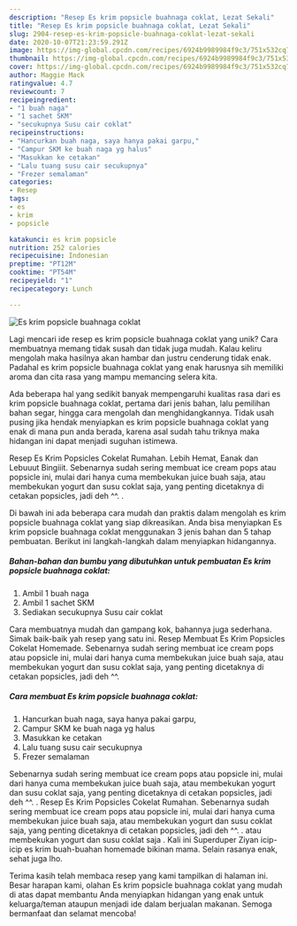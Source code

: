 ```yaml
---
description: "Resep Es krim popsicle buahnaga coklat, Lezat Sekali"
title: "Resep Es krim popsicle buahnaga coklat, Lezat Sekali"
slug: 2904-resep-es-krim-popsicle-buahnaga-coklat-lezat-sekali
date: 2020-10-07T21:23:59.291Z
image: https://img-global.cpcdn.com/recipes/6924b9989984f9c3/751x532cq70/es-krim-popsicle-buahnaga-coklat-foto-resep-utama.jpg
thumbnail: https://img-global.cpcdn.com/recipes/6924b9989984f9c3/751x532cq70/es-krim-popsicle-buahnaga-coklat-foto-resep-utama.jpg
cover: https://img-global.cpcdn.com/recipes/6924b9989984f9c3/751x532cq70/es-krim-popsicle-buahnaga-coklat-foto-resep-utama.jpg
author: Maggie Mack
ratingvalue: 4.7
reviewcount: 7
recipeingredient:
- "1 buah naga"
- "1 sachet SKM"
- "secukupnya Susu cair coklat"
recipeinstructions:
- "Hancurkan buah naga, saya hanya pakai garpu,"
- "Campur SKM ke buah naga yg halus"
- "Masukkan ke cetakan"
- "Lalu tuang susu cair secukupnya"
- "Frezer semalaman"
categories:
- Resep
tags:
- es
- krim
- popsicle

katakunci: es krim popsicle 
nutrition: 252 calories
recipecuisine: Indonesian
preptime: "PT12M"
cooktime: "PT54M"
recipeyield: "1"
recipecategory: Lunch

---
```



![Es krim popsicle buahnaga coklat](https://img-global.cpcdn.com/recipes/6924b9989984f9c3/751x532cq70/es-krim-popsicle-buahnaga-coklat-foto-resep-utama.jpg)

Lagi mencari ide resep es krim popsicle buahnaga coklat yang unik? Cara membuatnya memang tidak susah dan tidak juga mudah. Kalau keliru mengolah maka hasilnya akan hambar dan justru cenderung tidak enak. Padahal es krim popsicle buahnaga coklat yang enak harusnya sih memiliki aroma dan cita rasa yang mampu memancing selera kita.

Ada beberapa hal yang sedikit banyak mempengaruhi kualitas rasa dari es krim popsicle buahnaga coklat, pertama dari jenis bahan, lalu pemilihan bahan segar, hingga cara mengolah dan menghidangkannya. Tidak usah pusing jika hendak menyiapkan es krim popsicle buahnaga coklat yang enak di mana pun anda berada, karena asal sudah tahu triknya maka hidangan ini dapat menjadi suguhan istimewa.

Resep Es Krim Popsicles Cokelat Rumahan. Lebih Hemat, Eanak dan Lebuuut Bingiiit. Sebenarnya sudah sering membuat ice cream pops atau popsicle ini, mulai dari hanya cuma membekukan juice buah saja, atau membekukan yogurt dan susu coklat saja, yang penting dicetaknya di cetakan popsicles, jadi deh ^^. .


Di bawah ini ada beberapa cara mudah dan praktis dalam mengolah es krim popsicle buahnaga coklat yang siap dikreasikan. Anda bisa menyiapkan Es krim popsicle buahnaga coklat menggunakan 3 jenis bahan dan 5 tahap pembuatan. Berikut ini langkah-langkah dalam menyiapkan hidangannya.

<!--inarticleads1-->

##### Bahan-bahan dan bumbu yang dibutuhkan untuk pembuatan Es krim popsicle buahnaga coklat:

1. Ambil 1 buah naga
1. Ambil 1 sachet SKM
1. Sediakan secukupnya Susu cair coklat


Cara membuatnya mudah dan gampang kok, bahannya juga sederhana. Simak baik-baik yah resep yang satu ini. Resep Membuat Es Krim Popsicles Cokelat Homemade. Sebenarnya sudah sering membuat ice cream pops atau popsicle ini, mulai dari hanya cuma membekukan juice buah saja, atau membekukan yogurt dan susu coklat saja, yang penting dicetaknya di cetakan popsicles, jadi deh ^^. 

<!--inarticleads2-->

##### Cara membuat Es krim popsicle buahnaga coklat:

1. Hancurkan buah naga, saya hanya pakai garpu,
1. Campur SKM ke buah naga yg halus
1. Masukkan ke cetakan
1. Lalu tuang susu cair secukupnya
1. Frezer semalaman


Sebenarnya sudah sering membuat ice cream pops atau popsicle ini, mulai dari hanya cuma membekukan juice buah saja, atau membekukan yogurt dan susu coklat saja, yang penting dicetaknya di cetakan popsicles, jadi deh ^^. . Resep Es Krim Popsicles Cokelat Rumahan. Sebenarnya sudah sering membuat ice cream pops atau popsicle ini, mulai dari hanya cuma membekukan juice buah saja, atau membekukan yogurt dan susu coklat saja, yang penting dicetaknya di cetakan popsicles, jadi deh ^^. . atau membekukan yogurt dan susu coklat saja . Kali ini Superduper Ziyan icip-icip es krim buah-buahan homemade bikinan mama. Selain rasanya enak, sehat juga lho. 

Terima kasih telah membaca resep yang kami tampilkan di halaman ini. Besar harapan kami, olahan Es krim popsicle buahnaga coklat yang mudah di atas dapat membantu Anda menyiapkan hidangan yang enak untuk keluarga/teman ataupun menjadi ide dalam berjualan makanan. Semoga bermanfaat dan selamat mencoba!
